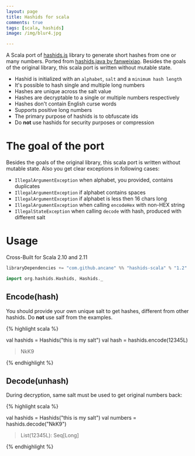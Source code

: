 ```yaml
---
layout: page
title: Hashids for scala
comments: true
tags: [scala, hashids]
image: /img/blur4.jpg

---
```


A Scala port of [hashids.js](https://github.com/ivanakimov/hashids.js) library to generate short hashes from one or many numbers. Ported from [hashids.java by fanweixiao](https://github.com/jiecao-fm/hashids-java).
Besides the goals of the original library, this scala port is written without mutable state.


* Hashid is initialized with an `alphabet`, `salt` and a `minimum hash length`
* It's possible to hash single and multiple long numbers
* Hashes are unique across the salt value
* Hashes are decryptable to a single or multiple numbers respectively
* Hashes don't contain English curse words
* Supports positive long numbers
* The primary purpose of hashids is to obfuscate ids
* Do **not** use hashids for security purposes or compression

# The goal of the port

Besides the goals of the original library, this scala port is written without mutable state.
Also you get clear exceptions in following cases:

* `IllegalArgumentException` when alphabet, you provided, contains duplicates
* `IllegalArgumentException` if alphabet contains spaces
* `IllegalArgumentException` if alphabet is less then 16 chars long
* `IllegalArgumentException` when calling `encodeHex` with non-HEX string
* `IllegalStateException` when calling `decode` with hash, produced with different salt

# Usage

Cross-Built for Scala 2.10 and 2.11

```scala
libraryDependencies += "com.github.ancane" %% "hashids-scala" % "1.2"
```

```scala
import org.hashids.Hashids, Hashids._
```

## Encode(hash)

You should provide your own unique salt to get hashes, different from other hashids.
Do **not** use salf from the examples.

{% highlight scala  %}

val hashids = Hashids("this is my salt")
val hash = hashids.encode(12345L)

> NkK9

{% endhighlight %}

## Decode(unhash)

During decryption, same salt must be used to get original numbers back:

{% highlight scala  %}

val hashids = Hashids("this is my salt")
val numbers = hashids.decode("NkK9")

> List(12345L): Seq[Long]

{% endhighlight %}
